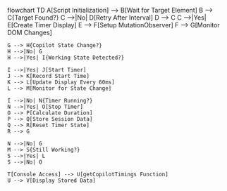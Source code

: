 flowchart TD
    A[Script Initialization] --> B[Wait for Target Element]
    B --> C{Target Found?}
    C -->|No| D[Retry After Interval]
    D --> C
    C -->|Yes| E[Create Timer Display]
    E --> F[Setup MutationObserver]
    F --> G[Monitor DOM Changes]
    
    G --> H{Copilot State Change?}
    H -->|No| G
    H -->|Yes| I{Working State Detected?}
    
    I -->|Yes| J[Start Timer]
    J --> K[Record Start Time]
    K --> L[Update Display Every 60ms]
    L --> M[Monitor for State Change]
    
    I -->|No| N{Timer Running?}
    N -->|Yes| O[Stop Timer]
    O --> P[Calculate Duration]
    P --> Q[Store Session Data]
    Q --> R[Reset Timer State]
    R --> G
    
    N -->|No| G
    M --> S{Still Working?}
    S -->|Yes| L
    S -->|No| O
    
    T[Console Access] --> U[getCopilotTimings Function]
    U --> V[Display Stored Data]